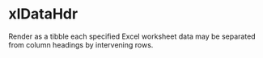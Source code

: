 # xlDataHdr
Render as a tibble each specified Excel worksheet data may be separated from column headings by intervening rows.
